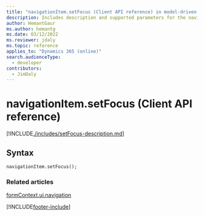 ```yaml
---
title: "navigationItem.setFocus (Client API reference) in model-driven apps"
description: Includes description and supported parameters for the navigationItem.setFocus method.
author: HemantGaur
ms.author: hemantg
ms.date: 03/12/2022
ms.reviewer: jdaly
ms.topic: reference
applies_to: "Dynamics 365 (online)"
search.audienceType: 
  - developer
contributors:
  - JimDaly
---
```

# navigationItem.setFocus (Client API reference)

[!INCLUDE[./includes/setFocus-description.md](./includes/setFocus-description.md)]

## Syntax

`navigationItem.setFocus();`

### Related articles

[formContext.ui.navigation](../formContext-ui-navigation.md)


[!INCLUDE[footer-include](../../../../../includes/footer-banner.md)]
